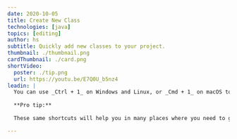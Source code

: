 ```yaml
---
date: 2020-10-05
title: Create New Class
technologies: [java]
topics: [editing]
author: hs
subtitle: Quickly add new classes to your project.
thumbnail: ./thumbnail.png
cardThumbnail: ./card.png
shortVideo:
  poster: ./tip.png
  url: https://youtu.be/E7Q0U_b5nz4
leadin: |
  You can use _Ctrl + 1_ on Windows and Linux, or _Cmd + 1_ on macOS to open the Project Window and then use _Alt + Ins_ in Windows, or _Cmd + N_ on macOS to generate a new file.  
  
  **Pro tip:**
  
  These same shortcuts will help you in many places where you need to generate code, such as constructors, getters and setters, toString methods and adding arguments to methods when you need to refactor. 

---
```

